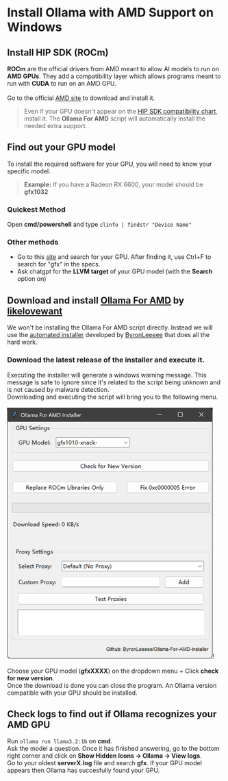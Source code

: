 # Install Ollama with AMD Support on Windows
## Install HIP SDK (ROCm)
**ROCm** are the official drivers from AMD meant to allow AI models to run on **AMD GPUs**.
They add a compatibility layer which allows programs meant to run with **CUDA** to run on an AMD GPU.\
\
Go to the official [AMD site](https://www.amd.com/en/developer/resources/rocm-hub/hip-sdk.html) to download and install it.

> Even if your GPU doesn't appear on the [HIP SDK compatibility chart](https://rocm.docs.amd.com/projects/install-on-windows/en/latest/reference/system-requirements.html#supported-gpus-win),
> install it. The **Ollama For AMD** script will automatically install the needed extra support.
## Find out your GPU model
To install the required software for your GPU, you will need to know your specific model.
> **Example:** If you have a Radeon RX 6600, your model should be **gfx1032**
### Quickest Method
Open **cmd/powershell** and type 
``
clinfo | findstr "Device Name"
``
### Other methods
- Go to this [site](https://www.techpowerup.com/gpu-specs/) and search for your GPU. After finding it, use Ctrl+F to search for "gfx" in the specs.
- Ask chatgpt for the **LLVM target** of your GPU model (with the **Search** option on)

## Download and install [Ollama For AMD](https://github.com/likelovewant/ollama-for-amd) by [likelovewant](https://github.com/likelovewant)
We won't be installing the Ollama For AMD script directly. Instead we will use the [automated installer](https://github.com/ByronLeeeee/Ollama-For-AMD-Installer) developed 
by [ByronLeeeee](https://github.com/ByronLeeeee) that does all the hard work.
### **Download the latest release of the installer and execute it.**
Executing the installer will generate a windows warning message. This message is safe to ignore since it's related to the script being unknown and is not caused by malware detection.\
Downloading and executing the script will bring you to the following menu.\
 \
![Ollama For AMD Installer Menu](screenshot.png)!\
 \
Choose your GPU model (**gfxXXXX**) on the dropdown menu + Click **check for new version**.\
Once the download is done you can close the program. An Ollama version compatible with your GPU should be installed.
## Check logs to find out if Ollama recognizes your AMD GPU
Run ``ollama run llama3.2:1b`` on **cmd**.\
Ask the model a question. Once it has finished answering, go to the bottom right corner and click on **Show Hidden Icons -> Ollama -> View logs**.\
Go to your oldest **serverX.log** file and search **gfx**. If your GPU model appears then Ollama has succesfully found your GPU.

